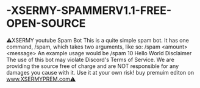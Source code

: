 # -XSERMY-SPAMMERV1.1-FREE-OPEN-SOURCE
⚠️XSERMY youtube  Spam Bot This is a quite simple spam bot. It has one command, /spam, which takes two arguments, like so:  /spam &lt;amount> &lt;message> An example usage would be  /spam 10 Hello World Disclaimer The use of this bot may violate Discord's Terms of Service. We are providing the source free of charge and are NOT responsible for any damages you cause with it. Use it at your own risk! buy premuim editon on www.XSERMYPREM.com⚠️
